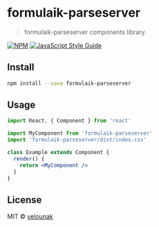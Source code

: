 # formulaik-parseserver

> formulaik-parseserver components library.

[![NPM](https://img.shields.io/npm/v/formulaik-parseserver.svg)](https://www.npmjs.com/package/formulaik-parseserver) [![JavaScript Style Guide](https://img.shields.io/badge/code_style-standard-brightgreen.svg)](https://standardjs.com)

## Install

```bash
npm install --save formulaik-parseserver
```

## Usage

```jsx
import React, { Component } from 'react'

import MyComponent from 'formulaik-parseserver'
import 'formulaik-parseserver/dist/index.css'

class Example extends Component {
  render() {
    return <MyComponent />
  }
}
```

## License

MIT © [yelounak](https://github.com/yelounak)
